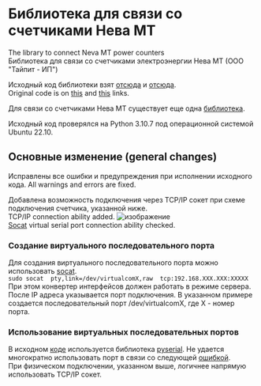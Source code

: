# Библиотека для связи со счетчиками Нева МТ
The library to connect Neva MT power counters<br>
Библиотека для связи со счетчиками электроэнергии Нева МТ (ООО "Тайпит - ИП")<br>

Исходный код библиотеки взят [отсюда](https://github.com/vika-sonne/NevaMt3xx/) и [отсюда](https://github.com/AlexObukhoff/neva-py3/).<br>
Original code is on [this](https://github.com/vika-sonne/NevaMt3xx/) and [this](https://github.com/AlexObukhoff/neva-py3/) links.<br>

Для связи со счетчиками Нева МТ существует еще одна [библиотека](https://github.com/nnemirovsky/pyneva/).<br>

Исходный код проверялся на Python 3.10.7 под операционной системой Ubuntu 22.10.<br>

## Основные изменение (general changes)
Исправлены все ошибки и предупреждения при исполнении исходного кода.
All warnings and errors are fixed.

Добавлена возможность подключения через TCP/IP сокет при схеме подключения счетчика, указанной ниже.<br>
TCP/IP connection ability added.
![изображение](https://github.com/ChernyaevAN/neva-mt-counter/assets/128255449/3842e0f7-f657-4e8e-9373-4aa854b8e7b5)<br>
[Socat](http://www.dest-unreach.org/socat/doc/socat.html) virtual serial port connection ability checked.

### Создание виртуального последовательного порта
Для создания виртуального последовательного порта можно использовать [socat](http://www.dest-unreach.org/socat/doc/socat.html).<br>
`sudo socat  pty,link=/dev/virtualcomX,raw  tcp:192.168.XXX.XXX:XXXXX`<br>
При этом конвертер интерфейсов должен работать в режиме сервера. После IP адреса указывается порт подключения. В указанном примере создается последовательный порт /dev/virtualcomX, где X - номер порта.

### Использование виртуальных последовательных портов
В исходном [коде](https://github.com/AlexObukhoff/neva-py3/) используется библиотека [pyserial](https://pypi.org/project/pyserial/). Не удается многократно использовать порт в связи со следующей [ошибкой](https://github.com/pyserial/pyserial/issues/196).<br>
При физическом подключении, указанном выше, логичнее напрямую использовать TCP/IP сокет.
